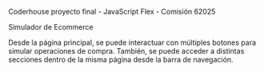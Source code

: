 Coderhouse proyecto final - JavaScript Flex - Comisión 62025 

Simulador de Ecommerce

Desde la página principal, se puede interactuar con múltiples botones para simular operaciones de compra.
También, se puede acceder a distintas secciones dentro de la misma página desde la barra de navegación.
